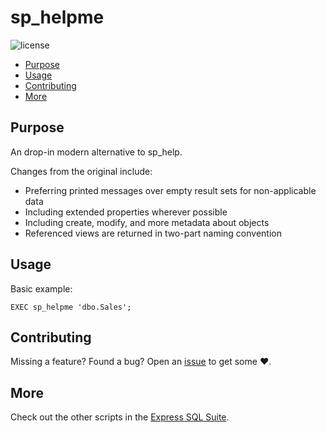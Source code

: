 # sp_helpme

![license](https://img.shields.io/github/license/mashape/apistatus.svg)

* [Purpose](#Purpose)
* [Usage](#Usage)
* [Contributing](#Contributing)
* [More](#More)

## Purpose

An drop-in modern alternative to sp_help.

Changes from the original include:

* Preferring printed messages over empty result sets for non-applicable data
* Including extended properties wherever possible
* Including create, modify, and more metadata about objects
* Referenced views are returned in two-part naming convention

## Usage

Basic example:

```tsql
EXEC sp_helpme 'dbo.Sales';
```

## Contributing

Missing a feature? Found a bug? Open an [issue][issue] to get some :heart:.

## More

Check out the other scripts in the [Express SQL Suite][express].

[express]: https://expresssql.lowlydba.com/
[issue]: https://github.com/LowlyDBA/ExpressSQL/issues
